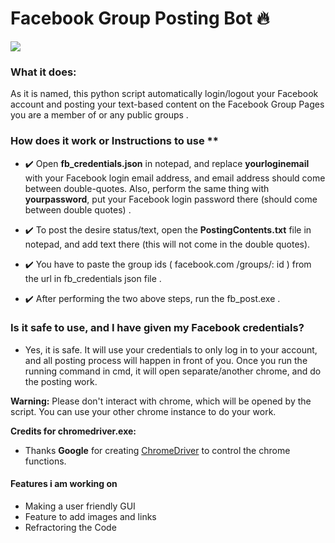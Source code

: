 # Facebook Group Posting Bot 🔥

![](demo_test.gif)

### What it does:
As it is named, this python script automatically login/logout your Facebook account and posting your text-based content on the Facebook Group Pages you are a member of or any public groups . 


### How does it work or Instructions to use **
  - ✔️ Open **fb_credentials.json** in notepad, and replace **yourloginemail** with your Facebook login email address, and email address should come between double-quotes. Also, perform the same thing with **yourpassword**, put your Facebook login password there (should come between double quotes) .
  
  - ✔️ To post the desire status/text, open the **PostingContents.txt** file in notepad, and add text there (this will not come in the double quotes).
  
  - ✔️ You have to paste the group ids ( facebook.com /groups/: id ) from the url in fb_credentials json file .
  
  - ✔️ After performing the two above steps, run the fb_post.exe .  
  

### Is it safe to use, and I have given my Facebook credentials?
- Yes, it is safe. It will use your credentials to only log in to your account, and all posting process will happen in front of you. Once you run the running command in cmd, it will open separate/another chrome, and do the posting work.

**Warning:** Please don't interact with chrome, which will be opened by the script. You can use your other chrome instance to do your work.


**Credits for chromedriver.exe:**
- Thanks **Google** for creating <a href="https://chromedriver.chromium.org/">ChromeDriver</a> to control the chrome functions.

#### Features i am working on

* Making a user friendly GUI 
* Feature to add images and links
* Refractoring the Code 





